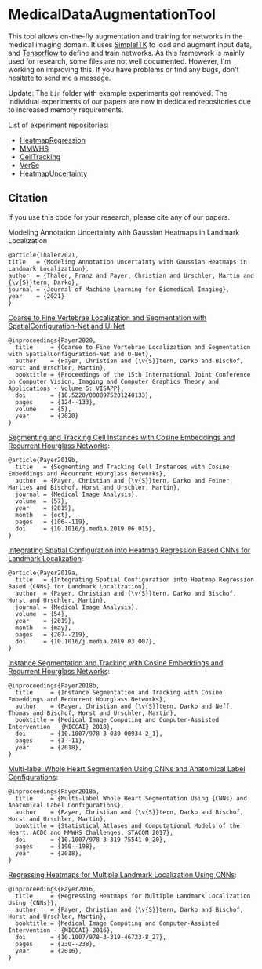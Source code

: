 # MedicalDataAugmentationTool
This tool allows on-the-fly augmentation and training for networks in the medical imaging domain. It uses [SimpleITK](http://www.simpleitk.org/) to load and augment input data, and [Tensorflow](https://www.tensorflow.org/) to define and train networks.
As this framework is mainly used for research, some files are not well documented. However, I'm working on improving this.
If you have problems or find any bugs, don't hesitate to send me a message.

Update: The `bin` folder with example experiments got removed.
The individual experiments of our papers are now in dedicated repositories due to increased memory requirements.

List of experiment repositories:

  * [HeatmapRegression](https://github.com/christianpayer/MedicalDataAugmentationTool-HeatmapRegression)
  * [MMWHS](https://github.com/christianpayer/MedicalDataAugmentationTool-MMWHS)
  * [CellTracking](https://github.com/christianpayer/MedicalDataAugmentationTool-CellTracking)
  * [VerSe](https://github.com/christianpayer/MedicalDataAugmentationTool-VerSe)
  * [HeatmapUncertainty](https://github.com/christianpayer/MedicalDataAugmentationTool-HeatmapUncertainty)

## Citation
If you use this code for your research, please cite any of our papers.

Modeling Annotation Uncertainty with Gaussian Heatmaps in Landmark Localization
```
@article{Thaler2021,
title   = {Modeling Annotation Uncertainty with Gaussian Heatmaps in Landmark Localization},
author  = {Thaler, Franz and Payer, Christian and Urschler, Martin and {\v{S}}tern, Darko},
journal = {Journal of Machine Learning for Biomedical Imaging},
year    = {2021}
}
```

[Coarse to Fine Vertebrae Localization and Segmentation with SpatialConfiguration-Net and U-Net](https://doi.org/10.5220/0008975201240133)

```
@inproceedings{Payer2020,
  title     = {Coarse to Fine Vertebrae Localization and Segmentation with SpatialConfiguration-Net and U-Net},
  author    = {Payer, Christian and {\v{S}}tern, Darko and Bischof, Horst and Urschler, Martin},
  booktitle = {Proceedings of the 15th International Joint Conference on Computer Vision, Imaging and Computer Graphics Theory and Applications - Volume 5: VISAPP},
  doi       = {10.5220/0008975201240133},
  pages     = {124--133},
  volume    = {5},
  year      = {2020}
}
```

[Segmenting and Tracking Cell Instances with Cosine Embeddings and Recurrent Hourglass Networks](https://doi.org/10.1016/j.media.2019.06.015):

```
@article{Payer2019b,
  title   = {Segmenting and Tracking Cell Instances with Cosine Embeddings and Recurrent Hourglass Networks},
  author  = {Payer, Christian and {\v{S}}tern, Darko and Feiner, Marlies and Bischof, Horst and Urschler, Martin},
  journal = {Medical Image Analysis},
  volume  = {57},
  year    = {2019},
  month   = {oct},
  pages   = {106--119},
  doi     = {10.1016/j.media.2019.06.015},
}
```

[Integrating Spatial Configuration into Heatmap Regression Based CNNs for Landmark Localization](https://doi.org/10.1016/j.media.2019.03.007):

```
@article{Payer2019a,
  title   = {Integrating Spatial Configuration into Heatmap Regression Based {CNNs} for Landmark Localization},
  author  = {Payer, Christian and {\v{S}}tern, Darko and Bischof, Horst and Urschler, Martin},
  journal = {Medical Image Analysis},
  volume  = {54},
  year    = {2019},
  month   = {may},
  pages   = {207--219},
  doi     = {10.1016/j.media.2019.03.007},
}
```

[Instance Segmentation and Tracking with Cosine Embeddings and Recurrent Hourglass Networks](https://doi.org/10.1007/978-3-030-00934-2_1):

```
@inproceedings{Payer2018b,
  title     = {Instance Segmentation and Tracking with Cosine Embeddings and Recurrent Hourglass Networks},
  author    = {Payer, Christian and {\v{S}}tern, Darko and Neff, Thomas and Bischof, Horst and Urschler, Martin},
  booktitle = {Medical Image Computing and Computer-Assisted Intervention - {MICCAI} 2018},
  doi       = {10.1007/978-3-030-00934-2_1},
  pages     = {3--11},
  year      = {2018},
}
```

[Multi-label Whole Heart Segmentation Using CNNs and Anatomical Label Configurations](https://doi.org/10.1007/978-3-319-75541-0_20):

```
@inproceedings{Payer2018a,
  title     = {Multi-label Whole Heart Segmentation Using {CNNs} and Anatomical Label Configurations},
  author    = {Payer, Christian and {\v{S}}tern, Darko and Bischof, Horst and Urschler, Martin},
  booktitle = {Statistical Atlases and Computational Models of the Heart. ACDC and MMWHS Challenges. STACOM 2017},
  doi       = {10.1007/978-3-319-75541-0_20},
  pages     = {190--198},
  year      = {2018},
}
```

[Regressing Heatmaps for Multiple Landmark Localization Using CNNs](https://doi.org/10.1007/978-3-319-75541-0_20):

```
@inproceedings{Payer2016,
  title     = {Regressing Heatmaps for Multiple Landmark Localization Using {CNNs}},
  author    = {Payer, Christian and {\v{S}}tern, Darko and Bischof, Horst and Urschler, Martin},
  booktitle = {Medical Image Computing and Computer-Assisted Intervention - {MICCAI} 2016},
  doi       = {10.1007/978-3-319-46723-8_27},
  pages     = {230--238},
  year      = {2016},
}
```
